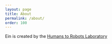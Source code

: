 ```yaml
---
layout: page
title: About
permalink: /about/
order: 100
---
```


Ein is created by the [Humans to Robots
Laboratory](http://h2r.cs.brown.edu)

